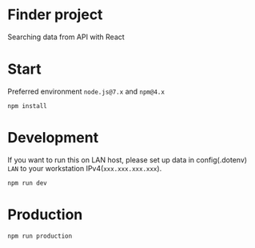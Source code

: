 # Finder project
Searching data from API with React

# Start
  Preferred environment `node.js@7.x` and `npm@4.x`
  ```
  npm install
  ```

# Development
  If you want to run this on LAN host, please set up data in config(.dotenv) `LAN` to your workstation IPv4(`xxx.xxx.xxx.xxx`).
  ```
  npm run dev
  ```

# Production
  ```
  npm run production
  ```